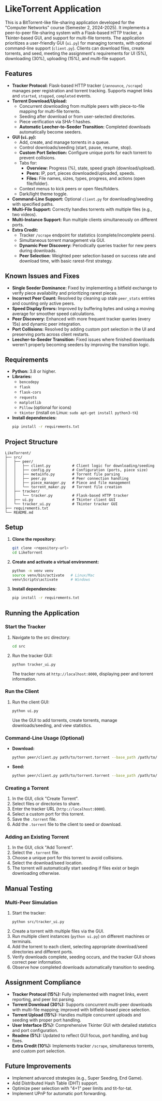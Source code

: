 # LikeTorrent Application

This is a BitTorrent-like file-sharing application developed for the "Computer Networks" course (Semester 2, 2024-2025). It implements a peer-to-peer file-sharing system with a Flask-based HTTP tracker, a Tkinter-based GUI, and support for multi-file torrents. The application prioritizes a user-friendly GUI (`ui.py`) for managing torrents, with optional command-line support (`client.py`). Clients can download files, create torrents, and seed, meeting the assignment's requirements for UI (5%), downloading (30%), uploading (15%), and multi-file support.

## Features

* **Tracker Protocol:** Flask-based HTTP tracker (`/announce`, `/scrape`) manages peer registration and torrent tracking. Supports magnet links and `started`, `stopped`, `completed` events.
* **Torrent Download/Upload:**
    * Concurrent downloading from multiple peers with piece-to-file mapping for multi-file torrents.
    * Seeding after download or from user-selected directories.
    * Piece verification via SHA-1 hashes.
    * **Automatic Leecher-to-Seeder Transition:** Completed downloads automatically become seeders.
* **GUI (`ui.py`):**
    * Add, create, and manage torrents in a queue.
    * Control downloads/seeding (start, pause, resume, stop).
    * **Custom Port Selection:** Configure unique ports for each torrent to prevent collisions.
    * Tabs for:
        * **Overview:** Progress (%), state, speed graph (download/upload).
        * **Peers:** IP, port, pieces downloaded/uploaded, speeds.
        * **Files:** File names, sizes, types, progress, and actions (open file/folder).
    * Context menus to kick peers or open files/folders.
    * Dark/light theme toggle.
* **Command-Line Support:** Optional `client.py` for downloading/seeding with specified paths.
* **Multi-File Support:** Correctly handles torrents with multiple files (e.g., two videos).
* **Multi-Instance Support:** Run multiple clients simultaneously on different ports.
* **Extra Credit:**
    * Tracker `/scrape` endpoint for statistics (complete/incomplete peers).
    * Simultaneous torrent management via GUI.
    * **Dynamic Peer Discovery:** Periodically queries tracker for new peers during downloads.
    * **Peer Selection:** Weighted peer selection based on success rate and download time, with basic rarest-first strategy.

## Known Issues and Fixes

* **Single Seeder Dominance:** Fixed by implementing a bitfield exchange to verify piece availability and prioritizing rarest pieces.
* **Incorrect Peer Count:** Resolved by cleaning up stale `peer_stats` entries and counting only active peers.
* **Speed Display Errors:** Improved by buffering bytes and using a moving average for smoother speed calculations.
* **Peer Discovery:** Enhanced with more frequent tracker queries (every 15s) and dynamic peer integration.
* **Port Collisions:** Resolved by adding custom port selection in the UI and preserving ports across client restarts.
* **Leecher-to-Seeder Transition:** Fixed issues where finished downloads weren't properly becoming seeders by improving the transition logic.

## Requirements

* **Python:** 3.8 or higher.
* **Libraries:**
    * `bencodepy`
    * `flask`
    * `flask-cors`
    * `requests`
    * `matplotlib`
    * `Pillow` (optional for icons)
    * `tkinter` (install on Linux: `sudo apt-get install python3-tk`)
* **Install dependencies:**
    ```bash
    pip install -r requirements.txt
    ```

## Project Structure
```plaintext
LikeTorrent/
├── src/
│   ├── peer/
│   │   ├── client.py          # Client logic for downloading/seeding
│   │   ├── config.py          # Configuration (ports, piece size)
│   │   ├── metainfo.py        # Torrent file parsing
│   │   ├── peer.py            # Peer connection handling
│   │   ├── piece_manager.py   # Piece and file management
│   │   └── torrent_maker.py   # Torrent file creation
│   ├── tracker/
│   │   └── tracker.py         # Flask-based HTTP tracker
│   ├── ui.py                  # Tkinter client GUI
│   └── tracker_ui.py          # Tkinter tracker GUI
├── requirements.txt
└── README.md
```
## Setup

1.  **Clone the repository:**
    ```bash
    git clone <repository-url>
    cd LikeTorrent
    ```
2.  **Create and activate a virtual environment:**
    ```bash
    python -m venv venv
    source venv/bin/activate   # Linux/Mac
    venv\Scripts\activate      # Windows
    ```
3.  **Install dependencies:**
    ```bash
    pip install -r requirements.txt
    ```

## Running the Application

### Start the Tracker

1.  Navigate to the src directory:
    ```bash
    cd src
    ```
2.  Run the tracker GUI:
    ```bash
    python tracker_ui.py
    ```
    The tracker runs at `http://localhost:8000`, displaying peer and torrent information.

### Run the Client

1.  Run the client GUI:
    ```bash
    python ui.py
    ```
    Use the GUI to add torrents, create torrents, manage downloads/seeding, and view statistics.

### Command-Line Usage (Optional)

* **Download:**
    ```bash
    python peer/client.py path/to/torrent.torrent --base_path /path/to/download --download --port 6882
    ```
* **Seed:**
    ```bash
    python peer/client.py path/to/torrent.torrent --base_path /path/to/files --port 6883
    ```

### Creating a Torrent

1.  In the GUI, click "Create Torrent".
2.  Select files or directories to share.
3.  Enter the tracker URL (`http://localhost:8000`).
4.  Select a custom port for this torrent.
5.  Save the `.torrent` file.
6.  Add the `.torrent` file to the client to seed or download.

### Adding an Existing Torrent

1. In the GUI, click "Add Torrent".
2. Select the `.torrent` file.
3. Choose a unique port for this torrent to avoid collisions.
4. Select the download/seed location.
5. The torrent will automatically start seeding if files exist or begin downloading otherwise.

## Manual Testing

### Multi-Peer Simulation

1.  Start the tracker:
    ```bash
    python src/tracker_ui.py
    ```
2.  Create a torrent with multiple files via the GUI.
3.  Run multiple client instances (`python ui.py`) on different machines or terminals.
4.  Add the torrent to each client, selecting appropriate download/seed directories and different ports.
5.  Verify downloads complete, seeding occurs, and the tracker GUI shows correct peer information.
6.  Observe how completed downloads automatically transition to seeding.

## Assignment Compliance

* **Tracker Protocol (15%):** Fully implemented with magnet links, event reporting, and peer list parsing.
* **Torrent Download (30%):** Supports concurrent multi-peer downloads with multi-file mapping; improved with bitfield-based piece selection.
* **Torrent Upload (15%):** Handles multiple concurrent uploads and seeding with proper port handling.
* **User Interface (5%):** Comprehensive Tkinter GUI with detailed statistics and port configuration.
* **Readme (5%):** Updated to reflect GUI focus, port handling, and bug fixes.
* **Extra Credit (10%):** Implements tracker `/scrape`, simultaneous torrents, and custom port selection.

## Future Improvements

* Implement advanced strategies (e.g., Super Seeding, End Game).
* Add Distributed Hash Table (DHT) support.
* Optimize peer selection with "4+1" peer limits and tit-for-tat.
* Implement UPnP for automatic port forwarding.
